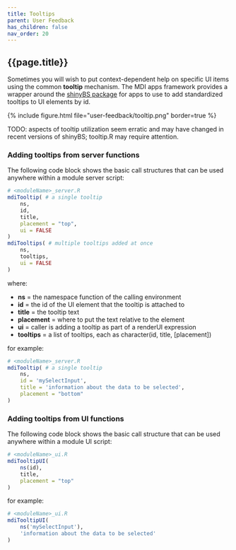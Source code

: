 ```yaml
---
title: Tooltips
parent: User Feedback
has_children: false
nav_order: 20
---
```


## {{page.title}}

Sometimes you will wish to put context-dependent help
on specific UI items using the common **tooltip** mechanism.
The MDI apps framework provides a wrapper around the 
[shinyBS package](https://cran.r-project.org/web/packages/shinyBS/index.html) 
for apps to use to add standardized tooltips to UI elements by id.

{% include figure.html file="user-feedback/tooltip.png" border=true %}

TODO: aspects of tooltip utilization seem erratic and may have changed in
recent versions of shinyBS; tooltip.R may require attention. 

### Adding tooltips from server functions

The following code block shows the basic call structures that can be used
anywhere within a module server script:

```r
# <moduleName>_server.R
mdiTooltip( # a single tooltip
    ns, 
    id, 
    title, 
    placement = "top", 
    ui = FALSE
)
mdiTooltips( # multiple tooltips added at once
    ns, 
    tooltips, 
    ui = FALSE
)
```

where: 
- **ns** = the namespace function of the calling environment
- **id** = the id of the UI element that the tooltip is attached to
- **title** = the tooltip text
- **placement** = where to put the text relative to the element
- **ui** = caller is adding a tooltip as part of a renderUI expression
- **tooltips** = a list of tooltips, each as character(id, title, [placement])

for example:

```r
# <moduleName>_server.R
mdiTooltip( # a single tooltip
    ns, 
    id = 'mySelectInput', 
    title = 'information about the data to be selected', 
    placement = "bottom"
)
```

### Adding tooltips from UI functions

The following code block shows the basic call structure that can be used
anywhere within a module UI script:

```r
# <moduleName>_ui.R
mdiTooltipUI(
    ns(id), 
    title, 
    placement = "top"
)
```

for example:

```r
# <moduleName>_ui.R
mdiTooltipUI(
    ns('mySelectInput'), 
    'information about the data to be selected'
)
```
